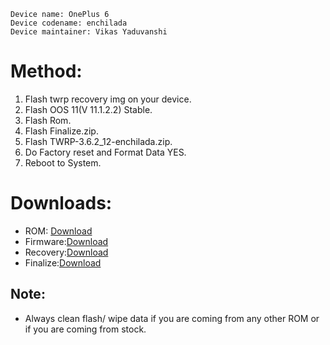 ```
Device name: OnePlus 6
Device codename: enchilada
Device maintainer: Vikas Yaduvanshi 
```

# Method: 

1. Flash twrp recovery img on your device. 
2. Flash OOS 11(V 11.1.2.2) Stable.
3. Flash Rom. 
4. Flash Finalize.zip.
5. Flash TWRP-3.6.2_12-enchilada.zip.
6. Do Factory reset and Format Data YES.
7. Reboot to System.

# Downloads:

* ROM: [Download](https://sourceforge.net/projects/superioros/files/enchilada/)
* Firmware:[Download](https://www.oneplus.in/support/softwareupgrade)
* Recovery:[Download](https://sourceforge.net/projects/oneplus-6-series/files/A12%20TWRP/Enchilada/)
* Finalize:[Download](https://androidfilehost.com/?fid=17825722713688282069)

## Note:

* Always clean flash/ wipe data if you are coming from any other ROM or if you are coming from stock.